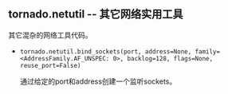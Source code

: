 ## tornado.netutil -- 其它网络实用工具

其它混杂的网络工具代码。

- `tornado.netutil.bind_sockets(port, address=None, family=<AddressFamily.AF_UNSPEC: 0>, backlog=128, flags=None, reuse_port=False)`

    通过给定的port和address创建一个监听sockets。

    